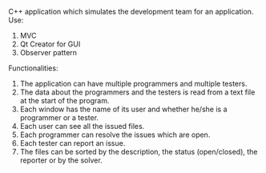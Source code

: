 C++ application which simulates the development team for an application.
Use:
1. MVC
2. Qt Creator for GUI
3. Observer pattern

Functionalities:
1. The application can have multiple programmers and multiple testers.
2. The data about the programmers and the testers is read from a text file at the start of the program.
3. Each window has the name of its user and whether he/she is a programmer or a tester.
4. Each user can see all the issued files.
5. Each programmer can resolve the issues which are open.
6. Each tester can report an issue.
7. The files can be sorted by the description, the status (open/closed), the reporter or by the solver.
